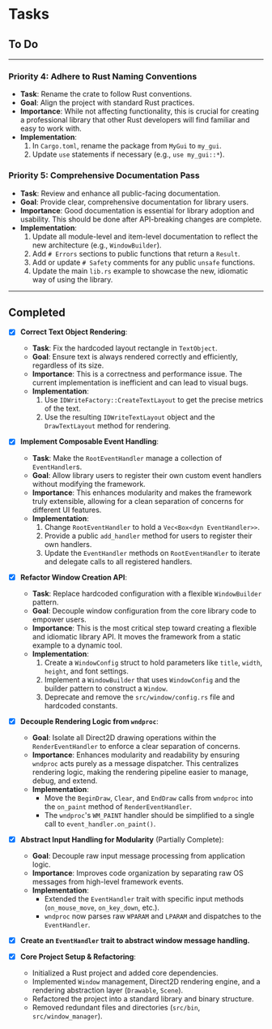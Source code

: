 # Tasks

## To Do

---

### Priority 4: Adhere to Rust Naming Conventions
- **Task**: Rename the crate to follow Rust conventions.
- **Goal**: Align the project with standard Rust practices.
- **Importance**: While not affecting functionality, this is crucial for creating a professional library that other Rust developers will find familiar and easy to work with.
- **Implementation**:
  1.  In `Cargo.toml`, rename the package from `MyGui` to `my_gui`.
  2.  Update `use` statements if necessary (e.g., `use my_gui::*`).

### Priority 5: Comprehensive Documentation Pass
- **Task**: Review and enhance all public-facing documentation.
- **Goal**: Provide clear, comprehensive documentation for library users.
- **Importance**: Good documentation is essential for library adoption and usability. This should be done after API-breaking changes are complete.
- **Implementation**:
  1.  Update all module-level and item-level documentation to reflect the new architecture (e.g., `WindowBuilder`).
  2.  Add `# Errors` sections to public functions that return a `Result`.
  3.  Add or update `# Safety` comments for any public `unsafe` functions.
  4.  Update the main `lib.rs` example to showcase the new, idiomatic way of using the library.

---

## Completed

- [x] **Correct Text Object Rendering**:
  - **Task**: Fix the hardcoded layout rectangle in `TextObject`.
  - **Goal**: Ensure text is always rendered correctly and efficiently, regardless of its size.
  - **Importance**: This is a correctness and performance issue. The current implementation is inefficient and can lead to visual bugs.
  - **Implementation**:
    1.  Use `IDWriteFactory::CreateTextLayout` to get the precise metrics of the text.
    2.  Use the resulting `IDWriteTextLayout` object and the `DrawTextLayout` method for rendering.

- [x] **Implement Composable Event Handling**:
  - **Task**: Make the `RootEventHandler` manage a collection of `EventHandler`s.
  - **Goal**: Allow library users to register their own custom event handlers without modifying the framework.
  - **Importance**: This enhances modularity and makes the framework truly extensible, allowing for a clean separation of concerns for different UI features.
  - **Implementation**:
    1.  Change `RootEventHandler` to hold a `Vec<Box<dyn EventHandler>>`.
    2.  Provide a public `add_handler` method for users to register their own handlers.
    3.  Update the `EventHandler` methods on `RootEventHandler` to iterate and delegate calls to all registered handlers.

- [x] **Refactor Window Creation API**:
  - **Task**: Replace hardcoded configuration with a flexible `WindowBuilder` pattern.
  - **Goal**: Decouple window configuration from the core library code to empower users.
  - **Importance**: This is the most critical step toward creating a flexible and idiomatic library API. It moves the framework from a static example to a dynamic tool.
  - **Implementation**:
    1.  Create a `WindowConfig` struct to hold parameters like `title`, `width`, `height`, and font settings.
    2.  Implement a `WindowBuilder` that uses `WindowConfig` and the builder pattern to construct a `Window`.
    3.  Deprecate and remove the `src/window/config.rs` file and hardcoded constants.

- [x] **Decouple Rendering Logic from `wndproc`**:
  - **Goal**: Isolate all Direct2D drawing operations within the `RenderEventHandler` to enforce a clear separation of concerns.
  - **Importance**: Enhances modularity and readability by ensuring `wndproc` acts purely as a message dispatcher. This centralizes rendering logic, making the rendering pipeline easier to manage, debug, and extend.
  - **Implementation**:
    - Move the `BeginDraw`, `Clear`, and `EndDraw` calls from `wndproc` into the `on_paint` method of `RenderEventHandler`.
    - The `wndproc`'s `WM_PAINT` handler should be simplified to a single call to `event_handler.on_paint()`.

- [x] **Abstract Input Handling for Modularity** (Partially Complete):
  - **Goal**: Decouple raw input message processing from application logic.
  - **Importance**: Improves code organization by separating raw OS messages from high-level framework events.
  - **Implementation**:
    - Extended the `EventHandler` trait with specific input methods (`on_mouse_move`, `on_key_down`, etc.).
    - `wndproc` now parses raw `WPARAM` and `LPARAM` and dispatches to the `EventHandler`.

- [x] **Create an `EventHandler` trait to abstract window message handling.**

- [x] **Core Project Setup & Refactoring**:
  - Initialized a Rust project and added core dependencies.
  - Implemented `Window` management, Direct2D rendering engine, and a rendering abstraction layer (`Drawable`, `Scene`).
  - Refactored the project into a standard library and binary structure.
  - Removed redundant files and directories (`src/bin`, `src/window_manager`).